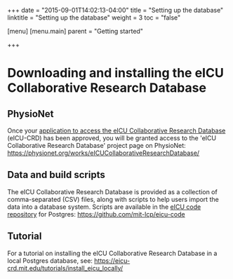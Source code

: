 +++
date = "2015-09-01T14:02:13-04:00"
title = "Setting up the database"
linktitle = "Setting up the database"
weight = 3
toc = "false"

[menu]
  [menu.main]
    parent = "Getting started"

+++

# Downloading and installing the eICU Collaborative Research Database

## PhysioNet

Once your [application to access the eICU Collaborative Research Database](/gettingstarted/access/) (eICU-CRD) has been approved, you will be granted access to the 'eICU Collaborative Research Database' project page on PhysioNet: https://physionet.org/works/eICUCollaborativeResearchDatabase/

## Data and build scripts

The eICU Collaborative Research Database is provided as a collection of comma-separated (CSV) files, along with scripts to help users import the data into a database system. Scripts are available in the [eICU code repository](https://github.com/mit-lcp/eicu-code) for Postgres: https://github.com/mit-lcp/eicu-code

## Tutorial

For a tutorial on installing the eICU Collaborative Research Database in a local Postgres database, see:
https://eicu-crd.mit.edu/tutorials/install_eicu_locally/





